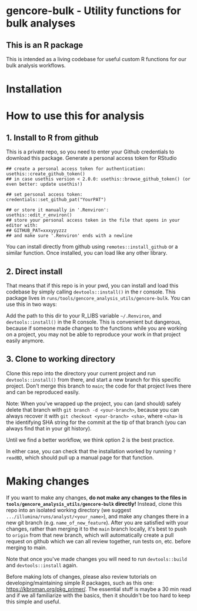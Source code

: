 # gencore-bulk - Utility functions for bulk analyses

## This is an R package

This is intended as a living codebase for useful custom R functions for our bulk analysis workflows.

# Installation

# How to use this for analysis

## 1. Install to R from github

This is a private repo, so you need to enter your Github credentials to download this package. Generate a personal access token for RStudio

```
## create a personal access token for authentication:
usethis::create_github_token() 
## in case usethis version < 2.0.0: usethis::browse_github_token() (or even better: update usethis!)

## set personal access token:
credentials::set_github_pat("YourPAT")

## or store it manually in '.Renviron':
usethis::edit_r_environ()
## store your personal access token in the file that opens in your editor with:
## GITHUB_PAT=xxxyyyzzz
## and make sure '.Renviron' ends with a newline
```

You can install directly from github using `remotes::install_github` or a similar function. Once installed, you can load like any other library. 

## 2. Direct install

That means that if this repo is in your pwd, you can install and load this codebase by simply calling `devtools::install()` in the r console.
This package lives in `runs/tools/gencore_analysis_utils/gencore-bulk`. You can use this in two ways:

Add the path to this dir to your R_LIBS variable `~/.Renviron`, and `devtools::install()` in the R console. This is convenient but dangerous, because if someone made changes to the functions while you are working on a project, you may not be able to reproduce your work in that project easily anymore.

## 3. Clone to working directory

Clone this repo into the directory your current project and run `devtools::install()` from there, and start a new branch for this specific project. Don't merge this branch to `main`; the code for that project lives there and can be reproduced easily. 

Note: When you've wrapped up the project, you can (and should) safely delete that branch with `git branch -d <your-branch>`, because you can always recover it with `git checkout <your-branch> <sha>`, where `<sha>` is the identifying SHA string for the commit at the tip of that branch (you can always find that in your git history).

Until we find a better workflow, we think option 2 is the best practice.

In either case, you can check that the installation worked by running `?readBD`, which should pull up a manual page for that function.

# Making changes

If you want to make any changes, **do not make any changes to the files in `tools/gencore_analysis_utils/gencore-bulk` directly!** Instead, clone this repo into an isolated working directory (we suggest `.../illumina/runs/analyst/<your_name>`), and make any changes there in a new git branch (e.g. `name_of_new_feature`). After you are satisfied with your changes, rather than merging it to the `main` branch locally, it's best to push to `origin` from that new branch, which will automatically create a pull request on github which we can all review together, run tests on, etc. before merging to main.

Note that once you've made changes you will need to run `devtools::build` and `devtools::install` again.

Before making lots of changes, please also review tutorials on developing/maintaining simple R packages, such as this one: https://kbroman.org/pkg_primer/. The essential stuff is maybe a 30 min read and if we all familiarize with the basics, then it shouldn't be too hard to keep this simple and useful.
